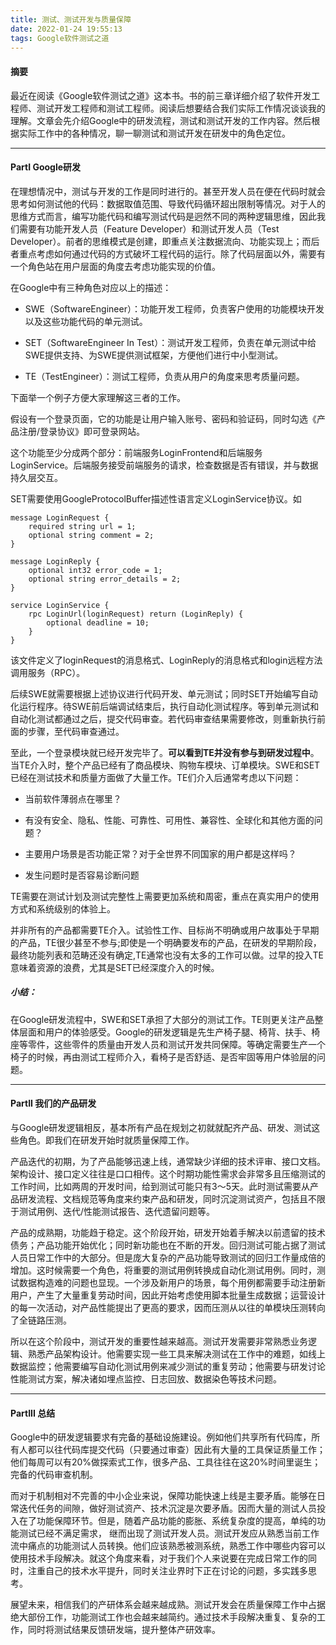 ```yaml
---
title: 测试、测试开发与质量保障
date: 2022-01-24 19:55:13
tags: Google软件测试之道
---
```

#### 摘要

最近在阅读《Google软件测试之道》这本书。书的前三章详细介绍了软件开发工程师、测试开发工程师和测试工程师。阅读后想要结合我们实际工作情况谈谈我的理解。文章会先介绍Google中的研发流程，测试和测试开发的工作内容。然后根据实际工作中的各种情况，聊一聊测试和测试开发在研发中的角色定位。

___


#### PartI Google研发


在理想情况中，测试与开发的工作是同时进行的。甚至开发人员在便在代码时就会思考如何测试他的代码：数据取值范围、导致代码循环超出限制等情况。对于人的思维方式而言，编写功能代码和编写测试代码是迥然不同的两种逻辑思维，因此我们需要有功能开发人员（Feature Developer）和测试开发人员（Test Developer）。前者的思维模式是创建，即重点关注数据流向、功能实现上；而后者重点考虑如何通过代码的方式破坏工程代码的运行。除了代码层面以外，需要有一个角色站在用户层面的角度去考虑功能实现的价值。

在Google中有三种角色对应以上的描述：

- SWE（SoftwareEngineer）：功能开发工程师，负责客户使用的功能模块开发以及这些功能代码的单元测试。

- SET（SoftwareEngineer In Test）：测试开发工程师，负责在单元测试中给SWE提供支持、为SWE提供测试框架，方便他们进行中小型测试。

- TE（TestEngineer）：测试工程师，负责从用户的角度来思考质量问题。

下面举一个例子方便大家理解这三者的工作。

假设有一个登录页面，它的功能是让用户输入账号、密码和验证码，同时勾选《产品注册/登录协议》即可登录网站。

这个功能至少分成两个部分：前端服务LoginFrontend和后端服务LoginService。后端服务接受前端服务的请求，检查数据是否有错误，并与数据持久层交互。

SET需要使用GoogleProtocolBuffer描述性语言定义LoginService协议。如

```
message LoginRequest {
    required string url = 1;
    optional string comment = 2;
}
 
message LoginReply {
    optional int32 error_code = 1;
    optional string error_details = 2;
}
 
service LoginService {
    rpc LoginUrl(loginRequest) return (LoginReply) {
        optional deadline = 10;    
    }
}
```
该文件定义了loginRequest的消息格式、LoginReply的消息格式和login远程方法调用服务（RPC）。

后续SWE就需要根据上述协议进行代码开发、单元测试；同时SET开始编写自动化运行程序。待SWE前后端调试结束后，执行自动化测试程序。等到单元测试和自动化测试都通过之后，提交代码审查。若代码审查结果需要修改，则重新执行前面的步骤，至代码审查通过。

至此，一个登录模块就已经开发完毕了。**可以看到TE并没有参与到研发过程中**。当TE介入时，整个产品已经有了商品模块、购物车模块、订单模块。SWE和SET已经在测试技术和质量方面做了大量工作。TE们介入后通常考虑以下问题：

- 当前软件薄弱点在哪里？

- 有没有安全、隐私、性能、可靠性、可用性、兼容性、全球化和其他方面的问题？

- 主要用户场景是否功能正常？对于全世界不同国家的用户都是这样吗？

- 发生问题时是否容易诊断问题

TE需要在测试计划及测试完整性上需要更加系统和周密，重点在真实用户的使用方式和系统级别的体验上。

并非所有的产品都需要TE介入。试验性工作、目标尚不明确或用户故事处于早期的产品，TE很少甚至不参与;即使是一个明确要发布的产品，在研发的早期阶段，最终功能列表和范畴还没有确定,TE通常也没有太多的工作可以做。过早的投入TE意味着资源的浪费，尤其是SET已经深度介入的时候。

##### 小结：

在Google研发流程中，SWE和SET承担了大部分的测试工作。TE则更关注产品整体层面和用户的体验感受。Google的研发逻辑是先生产椅子腿、椅背、扶手、椅座等零件，这些零件的质量由开发人员和测试开发共同保障。等确定需要生产一个椅子的时候，再由测试工程师介入，看椅子是否舒适、是否牢固等用户体验层的问题。

---

#### PartII 我们的产品研发

与Google研发逻辑相反，基本所有产品在规划之初就就配齐产品、研发、测试这些角色。即我们在研发开始时就质量保障工作。

产品迭代的初期，为了产品能够迅速上线，通常缺少详细的技术评审、接口文档。架构设计、接口定义往往是口口相传。这个时期功能性需求会非常多且压缩测试的工作时间，比如两周的开发时间，给到测试可能只有3～5天。此时测试需要从产品研发流程、文档规范等角度来约束产品和研发，同时沉淀测试资产，包括且不限于测试用例、迭代/性能测试报告、迭代遗留问题等。

产品的成熟期，功能趋于稳定。这个阶段开始，研发开始着手解决以前遗留的技术债务；产品功能开始优化；同时新功能也在不断的开发。回归测试可能占据了测试人员日常工作中的大部分。但是庞大复杂的产品功能导致测试的回归工作量成倍的增加。这时候需要一个角色，将重要的测试用例转换成自动化测试用例。同时，测试数据构造难的问题也显现。一个涉及新用户的场景，每个用例都需要手动注册新用户，产生了大量重复劳动时间，因此开始考虑使用脚本批量生成数据；运营设计的每一次活动，对产品性能提出了更高的要求，因而压测从以往的单模块压测转向了全链路压测。

所以在这个阶段中，测试开发的重要性越来越高。测试开发需要非常熟悉业务逻辑、熟悉产品架构设计。他需要实现一些工具来解决测试在工作中的难题，如线上数据监控；他需要编写自动化测试用例来减少测试的重复劳动；他需要与研发讨论性能测试方案，解决诸如埋点监控、日志回放、数据染色等技术问题。

---

#### PartIII 总结
Google中的研发逻辑要求有完备的基础设施建设。例如他们共享所有代码库，所有人都可以往代码库提交代码（只要通过审查）因此有大量的工具保证质量工作；他们每周可以有20%做探索式工作，很多产品、工具往往在这20%时间里诞生；完备的代码审查机制。

而对于机制相对不完善的中小企业来说，保障功能快速上线是主要矛盾。能够在日常迭代任务的间隙，做好测试资产、技术沉淀是次要矛盾。因而大量的测试人员投入在了功能保障环节。但是，随着产品功能的膨胀、系统复杂度的提高，单纯的功能测试已经不满足需求，
继而出现了测试开发人员。测试开发应从熟悉当前工作流中痛点的功能测试人员转换。他们应该熟悉被测系统，熟悉工作中哪些内容可以使用技术手段解决。就这个角度来看，对于我们个人来说要在完成日常工作的同时，注重自己的技术水平提升，同时关注业界时下正在讨论的问题，多实践多思考。

展望未来，相信我们的产研体系会越来越成熟。测试开发会在质量保障工作中占据绝大部份工作，功能测试工作也会越来越简约。通过技术手段解决重复、复杂的工作，同时将测试结果反馈研发端，提升整体产研效率。
